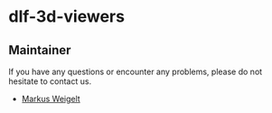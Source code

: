 # dlf-3d-viewers

## Maintainer

If you have any questions or encounter any problems, please do not hesitate to contact us.

- [Markus Weigelt](https://github.com/markusweigelt)
